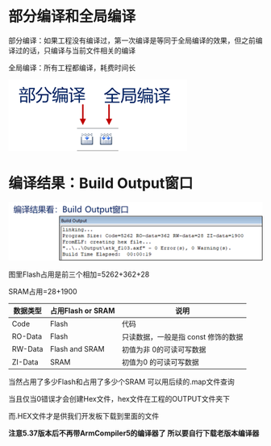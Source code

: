 # 部分编译和全局编译

部分编译：如果工程没有编译过，第一次编译是等同于全局编译的效果，但之前编译过的话，只编译与当前文件相关的编译

全局编译：所有工程都编译，耗费时间长

![image-20231102204039459](assets/image-20231102204039459.png)

# 编译结果：Build Output窗口

![image-20231102204031714](assets/image-20231102204031714.png)

图里Flash占用是前三个相加=5262+362+28

SRAM占用=28+1900

| 数据类型 | 占用Flash or SRAM | 说明                                 |
| -------- | ----------------- | ------------------------------------ |
| Code     | Flash             | 代码                                 |
| RO-Data  | Flash             | 只读数据，一般是指 const  修饰的数据 |
| RW-Data  | Flash and SRAM    | 初值为非 0的可读可写数据             |
| ZI-Data  | SRAM              | 初值为0  的可读可写数据              |

当然占用了多少Flash和占用了多少个SRAM 可以用后续的.map文件查询

当且仅当0错误才会创建Hex文件，hex文件在工程的OUTPUT文件夹下

而.HEX文件才是供我们开发板下载到里面的文件

**注意5.37版本后不再带ArmCompiler5的编译器了 所以要自行下载老版本编译器**